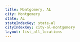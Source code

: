 ```yaml
---
title: Montgomery, AL
city: Montgomery
state: AL
stateIndexKey: state-al
cityIndexKey: city-al-montgomery
layout: list_all_locations
---
```

